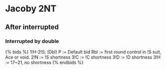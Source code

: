 # Jacoby 2NT
## After interrupted
### Interrupted by double
{% bids %}
1!H-2!S; (Dbl)
P   := Default bid
Rbl := first round control in !S suit, Ace or void.
2!N := !S shortness
3!C := !C shortness
3!D := !D shortness
3!H := 17~21, no shortness
{% endbids %}
